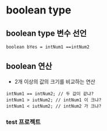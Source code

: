 # boolean type

## boolean type 변수 선언
```boolean bYes = intNum1 ==intNum2```

##  boolean  연산 
* 2개 이상의 값의 크기를 비교하는 연산
```
intNum1 == intNum2; // 두 값이 같냐?
intNum1 > iutNum2; // intNum1 이 크냐?
intNum1 < iutNum2; // intNum2 가 크냐?
```

### test 프로젝트